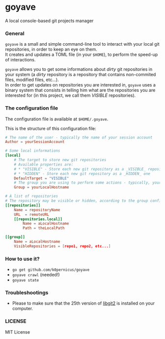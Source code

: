 # goyave
A local console-based git projects manager

### General

`goyave` is a small and simple command-line tool to interact with your local git repositories, in order to keep an eye on them.   
It creates and updates a TOML file (in your `$HOME`), to perform the speed-up of interactions.

`goyave` allows you to get some informations about _dirty_ git repositories in your system (a _dirty_ repository is a repository that contains non-commited files, modified files, etc...).   
In order to get updates on repositories you are interested in, `goyave` uses a binary system that consists in telling him what are the repositories you are interested for (in this project, we call them _VISIBLE_ repositories).

### The configuration file

The configuration file is available at `$HOME/.goyave`.

This is the structure of this configuration file:

```TOML
# The name of the user - typically the name of your session account
Author = yourSessionAccount

# Some local informations
[local]
    # The target to store new git repositories
    # Available properties are:
    # * "VISIBLE" - Store each new git repository as a _VISIBLE_ repository
    # * "HIDDEN" - Store each new git repository as a _HIDDEN_ one
    DefaultTarget = "VISIBLE"
    # The group you are using to perform some actions - typically, your hostname
    Group = yourLocalHostname

# A list of repositories
# The repository may be visible or hidden, according to the group configuration
[[repositories]]
    Name = repositoryName
    URL  = remoteURL
    [[repositories.local]]
        Name = aLocalHostname
        Path = theLocalPath

[[group]]
    Name = aLocalHostname
    VisibleRepositories = [repo1, repo2, etc...]
```

### How to use it?

* `go get github.com/k0pernicus/goyave`
* `goyave crawl` (needed!)
* `goyave state`

### Troubleshootings

* Please to make sure that the 25th version of [libgit2](https://libgit2.github.com/) is installed on your computer.

### LICENSE

MIT License